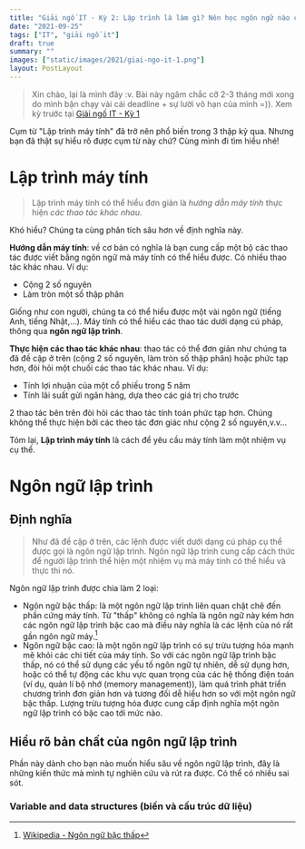 ```yaml
---
title: "Giải ngố IT - Kỳ 2: Lập trình là làm gì? Nên học ngôn ngữ nào cho người mới bắt đầu?"
date: "2021-09-25"
tags: ["IT", "giải ngố it"]
draft: true
summary: ""
images: ["static/images/2021/giai-ngo-it-1.png"]
layout: PostLayout
---
```


> Xin chào, lại là mình đây :v. Bài này ngâm chắc cỡ 2-3 tháng mới xong do mình bận chạy vài cái deadline + sự lười vô hạn của mình =)). Xem kỳ trước tại [Giải ngố IT - Kỳ 1](/blog/giai-ngo-it-ky-1)

Cụm từ "Lập trình máy tính" đã trở nên phổ biến trong 3 thập kỷ qua. Nhưng bạn đã thật sự hiểu rõ được cụm từ này chứ? Cùng mình đi tìm hiểu nhé!

# Lập trình máy tính

> Lập trình máy tính có thể hiểu đơn giản là _hướng dẫn máy tính_ thực hiện _các thao tác khác nhau_.

Khó hiểu? Chúng ta cùng phân tích sâu hơn về định nghĩa này.

**Hướng dẫn máy tính**: về cơ bản có nghĩa là bạn cung cấp một bộ các thao tác được viết bằng ngôn ngữ mà máy tính có thể hiểu được. Có nhiều thao tác khác nhau. Ví dụ:

- Cộng 2 số nguyên
- Làm tròn một số thập phân

Giống như con người, chúng ta có thể hiểu được một vài ngôn ngữ (tiếng Anh, tiếng Nhật,...). Máy tính có thể hiểu các thao tác dưới dạng cú pháp, thông qua **ngôn ngữ lập trình**.

**Thực hiện các thao tác khác nhau**: thao tác có thể đơn giản như chúng ta đã đề cập ở trên (cộng 2 số nguyên, làm tròn số thập phân) hoặc phức tạp hơn, đòi hỏi một chuối các thao tác khác nhau. Ví dụ:

- Tính lợi nhuận của một cổ phiếu trong 5 năm
- Tính lãi suất gửi ngân hàng, dựa theo các giá trị cho trước

2 thao tác bên trên đòi hỏi các thao tác tính toán phức tạp hơn. Chúng không thể thực hiện bởi các theo tác đơn giác như cộng 2 số nguyên,v.v...

Tóm lại, **Lập trình máy tính** là cách để yêu cầu máy tính làm một nhiệm vụ cụ thể.

# Ngôn ngữ lập trình

## Định nghĩa

> Như đã đề cập ở trên, các lệnh được viết dưới dạng cú pháp cụ thể được gọi là ngôn ngữ lập trình. Ngôn ngữ lập trình cung cấp cách thức để người lập trình thể hiện một nhiệm vụ mà máy tính có thể hiểu và thực thi nó.

Ngôn ngữ lập trình được chia làm 2 loại:

- Ngôn ngữ bậc thấp: là một ngôn ngữ lập trình liên quan chặt chẽ đến phần cứng máy tính. Từ "thấp" không có nghĩa là ngôn ngữ này kém hơn các ngôn ngữ lập trình bậc cao mà điều này nghĩa là các lệnh của nó rất gần ngôn ngữ máy.[^nnbacthap]
- Ngôn ngữ bậc cao: là một ngôn ngữ lập trình có sự trừu tượng hóa mạnh mẽ khỏi các chi tiết của máy tính. So với các ngôn ngữ lập trình bậc thấp, nó có thể sử dụng các yếu tố ngôn ngữ tự nhiên, dễ sử dụng hơn, hoặc có thể tự động các khu vực quan trọng của các hệ thống điện toán (ví dụ, quản lí bộ nhớ (memory management)), làm quá trình phát triển chương trình đơn giản hơn và tương đối dễ hiểu hơn so với một ngôn ngữ bậc thấp. Lượng trừu tượng hóa được cung cấp định nghĩa một ngôn ngữ lập trình có bậc cao tới mức nào.

## Hiểu rõ bản chất của ngôn ngữ lập trình

Phần này dành cho bạn nào muốn hiểu sâu về ngôn ngữ lập trình, đây là những kiến thức mà mình tự nghiên cứu và rút ra được. Có thể có nhiều sai sót.

### Variable and data structures (biến và cấu trúc dữ liệu)

[^nnbacthap]: [Wikipedia - Ngôn ngữ bậc thấp](https://vi.wikipedia.org/wiki/Ng%C3%B4n_ng%E1%BB%AF_l%E1%BA%ADp_tr%C3%ACnh_b%E1%BA%ADc_th%E1%BA%A5p)
